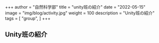 +++
author = "自然科学部"
title = "unity班の紹介"
date = "2022-05-15"
image = "img/blog/activity.jpg"
weight = 100
description = "Unity班の紹介"
tags = [
    "group",
]
+++

## Unity班の紹介